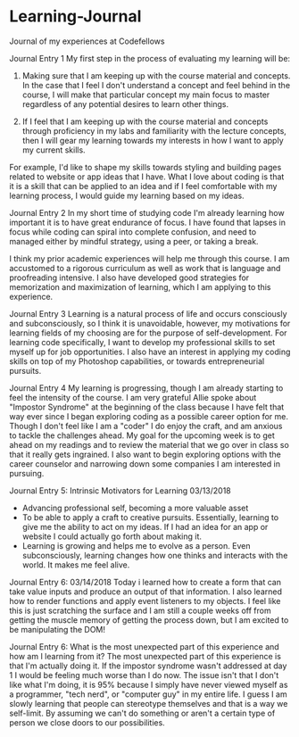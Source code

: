 # Learning-Journal
Journal of my experiences at Codefellows

Journal Entry 1
My first step in the process of evaluating my learning will be:

1. Making sure that I am keeping up with the course material and concepts. In the case that I feel I don't understand a concept and feel behind in the course, I will make that particular concept my main focus to master regardless of any potential desires to learn other things.

2. If I feel that I am keeping up with the course material and concepts through proficiency in my labs and familiarity with the lecture concepts, then I will gear my learning towards my interests in how I want to apply my current skills.

For example, I'd like to shape my skills towards styling and building pages related to website or app ideas that I have. What I love about coding is that it is a skill that can be applied to an idea and if I feel comfortable with my learning process, I would guide my learning based on my ideas.

Journal Entry 2
In my short time of studying code I'm already learning how important it is to have great endurance of focus. I have found that lapses in focus while coding can spiral into complete confusion, and need to managed either by mindful strategy, using a peer, or taking a break. 

I think my prior academic experiences will help me through this course. I am accustomed to a rigorous curriculum as well as work that is language and proofreading intensive. I also have developed good strategies for memorization and maximization of learning, which I am applying to this experience.

Journal Entry 3
Learning is a natural process of life and occurs consciously and subconsciously, so I think it is unavoidable, however, my motivations for learning fields of my choosing are for the purpose of self-development. For learning code specifically, I want to develop my professional skills to set myself up for job opportunities. I also have an interest in applying my coding skills on top of my Photoshop capabilities, or towards entrepreneurial pursuits. 

Journal Entry 4
My learning is progressing, though I am already starting to feel the intensity of the course. I am very grateful Allie spoke about "Impostor Syndrome" at the beginning of the class because I have felt that way ever since I began exploring coding as a possible career option for me. Though I don't feel like I am a "coder" I do enjoy the craft, and am anxious to tackle the challenges ahead. My goal for the upcoming week is to get ahead on my readings and to review the material that we go over in class so that it really gets ingrained. I also want to begin exploring options with the career counselor and narrowing down some companies I am interested in pursuing.

Journal Entry 5: Intrinsic Motivators for Learning 03/13/2018
- Advancing professional self, becoming a more valuable asset
- To be able to apply a craft to creative pursuits. Essentially, learning to give me the ability to act on my ideas. If I had an idea for an app or website I could actually go forth about making it.
- Learning is growing and helps me to evolve as a person. Even subconsciously, learning changes how one thinks and interacts with the world. It makes me feel alive.

Journal Entry 6: 03/14/2018
Today i learned how to create a form that can take value inputs and produce an output of that information. I also learned how to render functions and apply event listeners to my objects. I feel like this is just scratching the surface and I am still a couple weeks off from getting the muscle memory of getting the process down, but I am excited to be manipulating the DOM!

Journal Entry 6: What is the most unexpected part of this experience and how am I learning from it?
The most unexpected part of this experience is that I'm actually doing it. If the impostor syndrome wasn't addressed at day 1 I would be feeling much worse than I do now. The issue isn't that I don't like what I'm doing, it is 95% because I simply have never viewed myself as a programmer, "tech nerd", or "computer guy" in my entire life. I guess I am slowly learning that people can stereotype themselves and that is a way we self-limit. By assuming we can't do something or aren't a certain type of person we close doors to our possibilities. 
